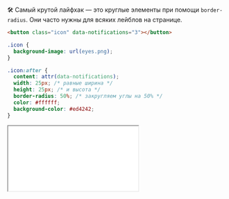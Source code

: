 🛠 Самый крутой лайфхак — это круглые элементы при помощи `border-radius`. Они часто нужны для всяких лейблов на странице.

```html
<button class="icon" data-notifications="3"></button>
```

```css
.icon {
  background-image: url(eyes.png);
}

.icon:after {
  content: attr(data-notifications);
  width: 25px; /* равные ширина */
  height: 25px; /* и высота */
  border-radius: 50%; /* закругляем углы на 50% */
  color: #ffffff;
  background-color: #ed4242;
}
```

<iframe title="Счётчик уведомлений — border-radius — Дока" src="../demos/notification/index.html"></iframe>
